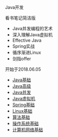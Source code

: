 Java开发

看书笔记简洁版

* Java并发编程的艺术
* 深入理解Java虚拟机
* Effective Java
* Spring实战
* 循序渐进Linux
* 剑指offer

开始于2018.06.05

* [Java基础](notes/Java基础.md)
* [Java高级](notes/Java高级.md)
* [Java并发](/notes/Java并发.md)
* [Java虚拟机](notes/Java虚拟机.md)
* [Spring基础](notes/Spring基础.md)
* [Linux基础](notes/Linux基础.md)
* [算法基础](notes/算法基础.md)
* [操作系统基础](/notes/操作系统基础.md)
* [计算机网络基础](/notes/计算机网络基础.md)



